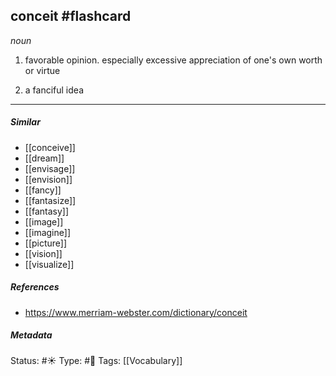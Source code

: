 ## conceit #flashcard 
_noun_

1. favorable opinion.
     especially excessive appreciation of one's own worth or virtue

2. a fanciful idea

___
##### Similar
-   [[conceive]]
-   [[dream]]
-   [[envisage]]
-   [[envision]] 
-   [[fancy]]
-   [[fantasize]]
-   [[fantasy]]
-   [[image]]
-   [[imagine]]
-   [[picture]]
-   [[vision]] 
-   [[visualize]]


##### References 
- https://www.merriam-webster.com/dictionary/conceit


##### Metadata
Status: #☀️ 
Type: #🔵 
Tags: [[Vocabulary]]